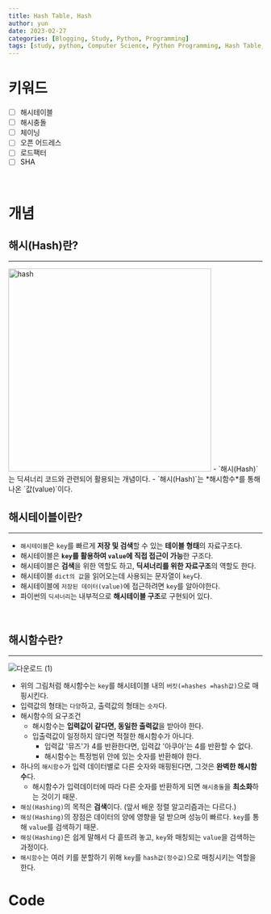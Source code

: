 ```yaml
---
title: Hash Table, Hash
author: yun
date: 2023-02-27
categories: [Blogging, Study, Python, Programming]
tags: [study, python, Computer Science, Python Programming, Hash Table, Hash]
---
```



# **키워드**
- [ ] 해시테이블
- [ ] 해시충돌
- [ ] 체이닝
- [ ] 오픈 어드레스
- [ ] 로드팩터
- [ ] SHA

<br/>

# **개념**
## **해시(Hash)란?**
---
<img width="402" alt="hash" src="https://user-images.githubusercontent.com/81222323/221544011-8b0cc4dd-0ffa-4c3c-ab0d-971dcfb637c2.png">
- `해시(Hash)`는 딕셔너리 코드와 관련되어 활용되는 개념이다.
- `해시(Hash)`는 *해시함수*를 통해 나온 `값(value)`이다.

<br/>

## **해시테이블이란?**
---
- `해시테이블`은 `key`를 빠르게 **저장 및 검색**할 수 있는 **테이블 형태**의 자료구조다.
- 해시테이블은 **`key`를 활용하여 `value`에 직접 접근이 가능**한 구조다.
- 해시테이블은 **검색**을 위한 역할도 하고, **딕셔너리를 위한 자료구조**의 역할도 한다.
- 해시테이블 `dict의 값`을 읽어오는데 사용되는 문자열이 `key`다.
- 해시테이블에 `저장된 데이터(value)`에 접근하려면 `key`를 알아야한다.
- 파이썬의 `딕셔너리`는 내부적으로 **해시테이블 구조**로 구현되어 있다.


<br/>

## **해시함수란?**
---
![다운로드 (1)](https://user-images.githubusercontent.com/81222323/221544289-f2fba144-fcc3-4fb9-9221-e84881a98b1d.png)
- 위의 그림처럼 해시함수는 `key`를 해시테이블 내의 `버킷(=hashes =hash값)`으로 매핑시킨다.
- 입력값의 형태는 `다양`하고, 출력값의 형태는 `숫자`다.
- 해시함수의 요구조건
  * 해시함수는 **입력값이 같다면, 동일한 출력값**을 받아야 한다.
  * 입출력값이 일정하지 않다면 적절한 해시함수가 아니다.
    * 입력값 '뮤즈'가 4를 반환한다면, 입력값 '아쿠아'는 4를 반환할 수 없다.
    * 해시함수는 특정범위 안에 있는 숫자를 반환해야 한다.
- 하나의 `해시함수`가 입력 데이터별로 다른 숫자와 매핑된다면, 그것은 **완벽한 해시함수**다.
  * 해시함수가 입력데이터에 따라 다른 숫자를 반환하게 되면 `해시충돌`을 **최소화**하는 것이기 때문.
- `해싱(Hashing)`의 목적은 **검색**이다. (앞서 배운 정렬 알고리즘과는 다르다.)
- `해싱(Hashing)`의 장점은 데이터의 양에 영향을 덜 받으며 성능이 빠르다. `key`를 통해 `value`를 검색하기 때문.
- `해싱(Hashing)`은 쉽게 말해서 다 흩뜨려 놓고, `key`와 매칭되는 `value`을 검색하는 과정이다.
- `해시함수`는 여러 키를 분할하기 위해 `key`를 `hash값(정수값)`으로 매칭시키는 역할을 한다.



# **Code**
